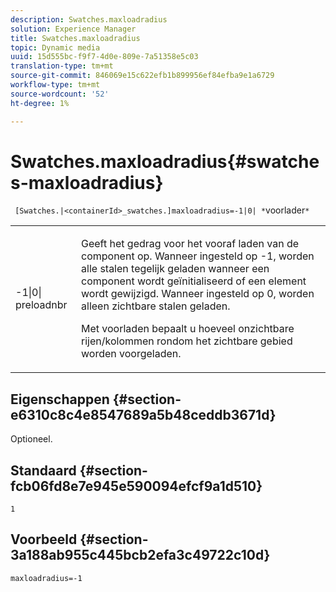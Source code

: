 ```yaml
---
description: Swatches.maxloadradius
solution: Experience Manager
title: Swatches.maxloadradius
topic: Dynamic media
uuid: 15d555bc-f9f7-4d0e-809e-7a51358e5c03
translation-type: tm+mt
source-git-commit: 846069e15c622efb1b899956ef84efba9e1a6729
workflow-type: tm+mt
source-wordcount: '52'
ht-degree: 1%

---
```



# Swatches.maxloadradius{#swatches-maxloadradius}

` [Swatches.|<containerId>_swatches.]maxloadradius=-1|0| *`voorlader`*`

<table id="table_4A27394B6B4347D69CAC5A59EE0FBC6F"> 
 <tbody> 
  <tr> 
   <td colname="col1"> <p><span class="codeph"> -1|0|<span class="varname"> preloadnbr</span></span> </p> </td> 
   <td colname="col2"> <p> Geeft het gedrag voor het vooraf laden van de component op. Wanneer ingesteld op <span class="codeph"> -1</span>, worden alle stalen tegelijk geladen wanneer een component wordt geïnitialiseerd of een element wordt gewijzigd. Wanneer ingesteld op <span class="codeph"> 0</span>, worden alleen zichtbare stalen geladen. </p> <p><span class="codeph"> <span class="varname"> Met </span></span> voorladen bepaalt u hoeveel onzichtbare rijen/kolommen rondom het zichtbare gebied worden voorgeladen. </p> </td> 
  </tr> 
 </tbody> 
</table>

## Eigenschappen {#section-e6310c8c4e8547689a5b48ceddb3671d}

Optioneel.

## Standaard {#section-fcb06fd8e7e945e590094efcf9a1d510}

`1`

## Voorbeeld {#section-3a188ab955c445bcb2efa3c49722c10d}

`maxloadradius=-1`
